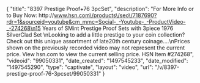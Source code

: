 {
    "title": "8397 Prestige Proof+76 3pcSet",
    "description": "For More Info or to Buy Now: http:\/\/www.hsn.com\/products\/seo\/7187690?rdr=1&sourceid=youtube&cm_mmc=Social-_-Youtube-_-ProductVideo-_-274268\n15 Years of SMint Prestige Proof Sets with 3piece 1976 SilverClad Set \nLooking to add a little prestige to your coin collection? Check out this unique assortment of late20th century coinage....\nPrices shown on the previously recorded video may not represent the current price.  View hsn.com to view the current selling price. HSN Item #274268",
    "videoid": "99050331",
    "date_created": "1497545233",
    "date_modified": "1497545290",
    "type": "captivate",
    "layout": "video",
    "url": "\/v\/8397-prestige-proof-76-3pcset\/99050331"
}